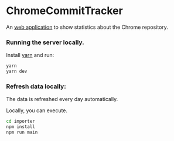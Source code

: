# ChromeCommitTracker

An [web application](https://chrome-commit-tracker.arthursonzogni.com) to
show statistics about the Chrome repository.

### Running the server locally.

Install [yarn](https://yarnpkg.com/) and run:

```bash
yarn
yarn dev
```

### Refresh data locally:

The data is refreshed every day automatically.

Locally, you can execute.
```bash
cd importer
npm install
npm run main
```
